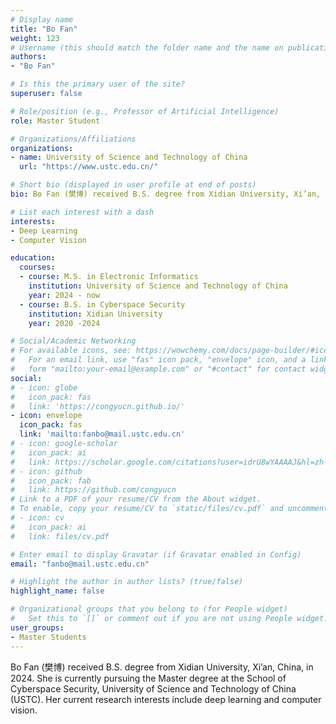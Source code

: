 ```yaml
---
# Display name
title: "Bo Fan"
weight: 123
# Username (this should match the folder name and the name on publications)
authors:
- "Bo Fan"

# Is this the primary user of the site?
superuser: false

# Role/position (e.g., Professor of Artificial Intelligence)
role: Master Student

# Organizations/Affiliations
organizations:
- name: University of Science and Technology of China
  url: "https://www.ustc.edu.cn/"

# Short bio (displayed in user profile at end of posts)
bio: Bo Fan (樊博) received B.S. degree from Xidian University, Xi’an, China, in 2024. She is currently pursuing the Master degree at the School of Cyberspace Security, University of Science and Technology of China (USTC). Her current research interests include deep learning and computer vision.

# List each interest with a dash
interests:
- Deep Learning
- Computer Vision

education:
  courses:
  - course: M.S. in Electronic Informatics
    institution: University of Science and Technology of China
    year: 2024 - now
  - course: B.S. in Cyberspace Security
    institution: Xidian University
    year: 2020 -2024

# Social/Academic Networking
# For available icons, see: https://wowchemy.com/docs/page-builder/#icons
#   For an email link, use "fas" icon pack, "envelope" icon, and a link in the
#   form "mailto:your-email@example.com" or "#contact" for contact widget.
social:
# - icon: globe
#   icon_pack: fas
#   link: 'https://congyucn.github.io/'
- icon: envelope
  icon_pack: fas
  link: 'mailto:fanbo@mail.ustc.edu.cn'
# - icon: google-scholar
#   icon_pack: ai
#   link: https://scholar.google.com/citations?user=idrU8wYAAAAJ&hl=zh-CN
# - icon: github
#   icon_pack: fab
#   link: https://github.com/congyucn
# Link to a PDF of your resume/CV from the About widget.
# To enable, copy your resume/CV to `static/files/cv.pdf` and uncomment the lines below.
# - icon: cv
#   icon_pack: ai
#   link: files/cv.pdf

# Enter email to display Gravatar (if Gravatar enabled in Config)
email: "fanbo@mail.ustc.edu.cn"

# Highlight the author in author lists? (true/false)
highlight_name: false

# Organizational groups that you belong to (for People widget)
#   Set this to `[]` or comment out if you are not using People widget.
user_groups:
- Master Students
---
```


Bo Fan (樊博) received B.S. degree from Xidian University, Xi’an, China, in 2024. She is currently pursuing the Master degree at the School of Cyberspace Security, University of Science and Technology of China (USTC). Her current research interests include deep learning and computer vision.